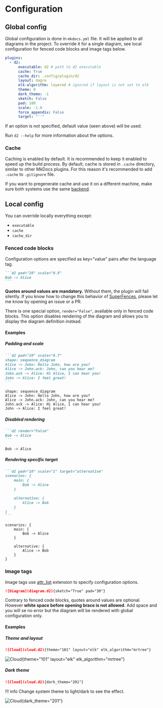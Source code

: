 # Configuration

## Global config

Global configuration is done in `mkdocs.yml` file. It will be applied to
all diagrams in the project. To override it for a single diagram, see local
configuration for fenced code blocks and image tags below.

```yaml
plugins:
  - d2:
      executable: d2 # path to d2 executable
      cache: True
      cache_dir: .config/plugin/d2
      layout: dagre
      elk-algorithm: layered # ignored if layout is not set to elk
      theme: 0
      dark_theme: -1
      sketch: False
      pad: 100
      scale: -1.0
      force_appendix: False
      target: "''"
```

If an option is not specified, default value (seen above) will be used.

Run `d2 --help` for more information about the options.

### Cache

Caching is enabled by default. It is recommended to keep it enabled to
speed up the build process. By default, cache is stored in `.cache`
directory, similar to other MkDocs plugins. For this reason it's recommended
to add `.cache` to `.gitignore` file.

If you want to pregenerate cache and use it on a different machine, make
sure both systems use the same [backend](https://docs.python.org/3/library/dbm.html).

## Local config

You can override locally everything except:

* `executable`
* `cache`
* `cache_dir`

### Fenced code blocks

Configuration options are specified as key="value" pairs after the
language tag.

````md
```d2 pad="20" scale="0.8"
Bob -> Alice
```
````

**Quotes around values are mandatory.** Without them,
the plugin will fail silently. If you know how to change this behavior of
[SuperFences](https://facelessuser.github.io/pymdown-extensions/extensions/superfences/),
please let me know by opening an issue or a PR.

There is one special option, `render="False"`, available only in fenced code blocks.
This option disables rendering of the diagram and allows you to display
the diagram definition instead.

#### Examples

##### Padding and scale

````md
```d2 pad="20" scale="0.7"
shape: sequence_diagram
Alice -> John: Hello John, how are you?
Alice -> John.ack: John, can you hear me?
John.ack -> Alice: Hi Alice, I can hear you!
John -> Alice: I feel great!
```
````

```d2 pad="20" scale="0.7"
shape: sequence_diagram
Alice -> John: Hello John, how are you?
Alice -> John.ack: John, can you hear me?
John.ack -> Alice: Hi Alice, I can hear you!
John -> Alice: I feel great!
```

##### Disabled rendering

````md
```d2 render="False"
Bob -> Alice
```
````

```d2 render="False"
Bob -> Alice
```

##### Rendering specific target

````md
```d2 pad="10" scale="1" target="alternative"
scenarios: {
    main: {
        Bob -> Alice
    }

    alternative: {
        Alice -> Bob
    }
}
```
````

```d2 pad="10" scale="1" target="alternative"
scenarios: {
    main: {
        Bob -> Alice
    }

    alternative: {
        Alice -> Bob
    }
}
```

### Image tags

Image tags use [attr_list](https://python-markdown.github.io/extensions/attr_list/)
extension to specify configuration options.

```md
![Diagram](diagram.d2){sketch="True" pad="30"}
```

Contrary to fenced code blocks, quotes around values are optional. However
**white space before opening brace is not allowed**. Add space and you will
se no error but the diagram will be rendered with global configuration only.

#### Examples

##### Theme and layout

```md
![Cloud](cloud.d2){theme="101" layout="elk" elk_algorithm="mrtree"}
```

![Cloud](cloud.d2){theme="101" layout="elk" elk_algorithm="mrtree"}

##### Dark theme

```md
![Cloud](cloud.d2){dark_theme="201"}
```

!!! info
    Change system theme to light/dark to see the effect.

![Cloud](cloud.d2){dark_theme="201"}
